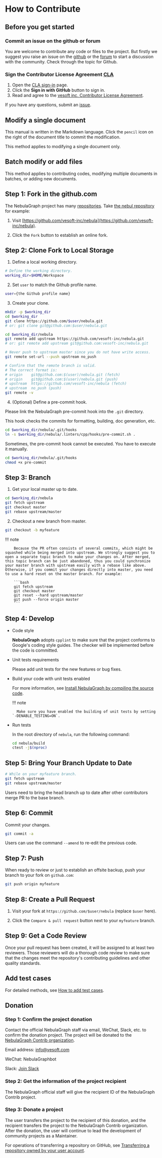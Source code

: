 # How to Contribute

## Before you get started

### Commit an issue on the github or forum

You are welcome to contribute any code or files to the project. But firstly we suggest you raise an issue on the [github](https://github.com/vesoft-inc/nebula) or the [forum](https://github.com/vesoft-inc/nebula/discussions) to start a discussion with the community. Check through the topic for Github.

### Sign the Contributor License Agreement [CLA](https://www.apache.org/licenses/contributor-agreements.html)

1. Open the [CLA sign-in](https://cla-assistant.io/) page.
2. Click the **Sign in with GitHub** button to sign in.
3. Read and agree to the [vesoft inc. Contributor License Agreement](https://cla-assistant.io/vesoft-inc/).

If you have any questions, submit an [issue](https://github.com/vesoft-inc/nebula/issues).

## Modify a single document

This manual is written in the Markdown language. Click the `pencil` icon on the right of the document title to commit the modification.

This method applies to modifying a single document only.

## Batch modify or add files

This method applies to contributing codes, modifying multiple documents in batches, or adding new documents.

## Step 1: Fork in the github.com

The NebulaGraph project has many [repositories](https://github.com/vesoft-inc). Take [the nebul repository](https://github.com/vesoft-inc/nebula) for example:

1. Visit [https://github.com/vesoft-inc/nebula](https://github.com/vesoft-inc/nebula).

2. Click the `Fork` button to establish an online fork.

## Step 2: Clone Fork to Local Storage

1. Define a local working directory.

  ```bash
  # Define the working directory.
  working_dir=$HOME/Workspace
  ```

2. Set `user` to match the Github profile name.

  ```bash
  user={the Github profile name}
  ```

3. Create your clone.

  ```bash
  mkdir -p $working_dir
  cd $working_dir
  git clone https://github.com/$user/nebula.git
  # or: git clone git@github.com:$user/nebula.git

  cd $working_dir/nebula
  git remote add upstream https://github.com/vesoft-inc/nebula.git
  # or: git remote add upstream git@github.com:vesoft-inc/nebula.git

  # Never push to upstream master since you do not have write access.
  git remote set-url --push upstream no_push

  # Confirm that the remote branch is valid.
  # The correct format is:
  # origin    git@github.com:$(user)/nebula.git (fetch)
  # origin    git@github.com:$(user)/nebula.git (push)
  # upstream  https://github.com/vesoft-inc/nebula (fetch)
  # upstream  no_push (push)
  git remote -v
  ```

4. (Optional) Define a pre-commit hook.

  Please link the NebulaGraph pre-commit hook into the `.git` directory.

  This hook checks the commits for formatting, building, doc generation, etc.

  ```bash
  cd $working_dir/nebula/.git/hooks
  ln -s $working_dir/nebula/.linters/cpp/hooks/pre-commit.sh .
  ```

  Sometimes, the pre-commit hook cannot be executed. You have to execute it manually.

  ```bash
  cd $working_dir/nebula/.git/hooks
  chmod +x pre-commit
  ```

## Step 3: Branch

1. Get your local master up to date.

  ```bash
  cd $working_dir/nebula
  git fetch upstream
  git checkout master
  git rebase upstream/master
  ```

2. Checkout a new branch from master.

  ```bash
  git checkout -b myfeature
  ```

  !!! note

        Because the PR often consists of several commits, which might be squashed while being merged into upstream. We strongly suggest you to open a separate topic branch to make your changes on. After merged, this topic branch can be just abandoned, thus you could synchronize your master branch with upstream easily with a rebase like above. Otherwise, if you commit your changes directly into master, you need to use a hard reset on the master branch. For example:

        ```bash
        git fetch upstream
        git checkout master
        git reset --hard upstream/master
        git push --force origin master
        ```

## Step 4: Develop

- Code style

  **NebulaGraph** adopts `cpplint` to make sure that the project conforms to Google's coding style guides. The checker will be implemented before the code is committed.

- Unit tests requirements

  Please add unit tests for the new features or bug fixes.

- Build your code with unit tests enabled

  For more information, see [Install NebulaGraph by compiling the source code](../4.deployment-and-installation/2.compile-and-install-nebula-graph/1.install-nebula-graph-by-compiling-the-source-code.md).

  !!! note

        Make sure you have enabled the building of unit tests by setting `-DENABLE_TESTING=ON`.

- Run tests

  In the root directory of `nebula`, run the following command:

  ```bash
  cd nebula/build
  ctest -j$(nproc)
  ```

## Step 5: Bring Your Branch Update to Date

```bash
# While on your myfeature branch.
git fetch upstream
git rebase upstream/master
```

Users need to bring the head branch up to date after other contributors merge PR to the base branch.

## Step 6: Commit

Commit your changes.

```bash
git commit -a
```

Users can use the command `--amend` to re-edit the previous code.

## Step 7: Push

When ready to review or just to establish an offsite backup, push your branch to your fork on `github.com`:

```bash
git push origin myfeature
```

## Step 8: Create a Pull Request

1. Visit your fork at `https://github.com/$user/nebula` (replace `$user` here).

2. Click the `Compare & pull request` button next to your `myfeature` branch.

## Step 9: Get a Code Review

Once your pull request has been created, it will be assigned to at least two reviewers. Those reviewers will do a thorough code review to make sure that the changes meet the repository's contributing guidelines and other quality standards.

## Add test cases

For detailed methods, see [How to add test cases](https://github.com/vesoft-inc/nebula/blob/master/tests/README.md#how-to-add-test-case).

## Donation

### Step 1: Confirm the project donation

Contact the official NebulaGraph staff via email, WeChat, Slack, etc. to confirm the donation project. The project will be donated to the [NebulaGraph Contrib organization](https://github.com/nebula-contrib).

Email address: info@vesoft.com

WeChat: NebulaGraphbot

Slack: [Join Slack](https://join.slack.com/t/nebulagraph/shared_invite/zt-7ybejuqa-NCZBroh~PCh66d9kOQj45g)

### Step 2: Get the information of the project recipient

The NebulaGraph official staff will give the recipient ID of the NebulaGraph Contrib project.

### Step 3: Donate a project

The user transfers the project to the recipient of this donation, and the recipient transfers the project to the NebulaGraph Contrib organization. After the donation, the user will continue to lead the development of community projects as a Maintainer.

For operations of transferring a repository on GitHub, see [Transferring a repository owned by your user account](https://docs.github.com/en/enterprise-server@3.0/github/administering-a-repository/managing-repository-settings/transferring-a-repository#transferring-a-repository-owned-by-your-user-account).
